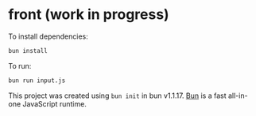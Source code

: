 # front (work in progress)

To install dependencies:

```bash
bun install
```

To run:

```bash
bun run input.js
```

This project was created using `bun init` in bun v1.1.17. [Bun](https://bun.sh) is a fast all-in-one JavaScript runtime.
